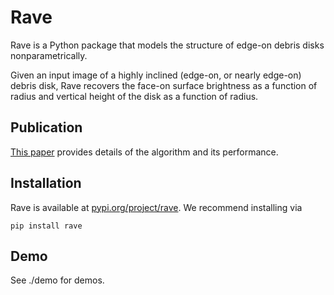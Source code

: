 # Rave

Rave is a Python package that models the structure of edge-on debris disks nonparametrically. 

Given an input image of a highly inclined (edge-on, or nearly edge-on) debris disk, Rave recovers the face-on surface brightness as a function of radius and vertical height of the disk as a function of radius. 

## Publication
[This paper]() provides details of the algorithm and its performance. 

## Installation
Rave is available at [pypi.org/project/rave](https://pypi.org/project/rave/). We recommend installing via

`pip install rave`

## Demo
See ./demo for demos.
